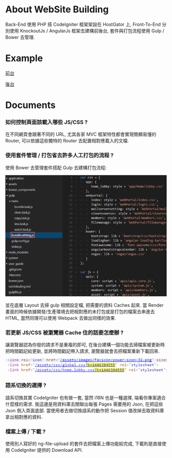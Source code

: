 # About WebSite Building

Back-End 使用 PHP 搭 CodeIgniter 框架架設在 HostGator 上, Front-To-End 分別使用 KnockoutJs / AngularJs  框架去建構前後台, 套件與打包流程使用 Gulp / Bower 去管理.

# Example

[前台](http://lab.ienglishtutors.com/)

[後台](http://lab.ienglishtutors.com/WebPortal)

# Documents

### 如何控制頁面該載入哪些 JS/CSS ?

在不同網頁會跟著不同的 URL, 尤其各家 MVC 框架特性都會實現簡顯易懂的 Router, 可以依據這些獨特的 Router 去配置相對應載入的文檔.

### 使用套件管理 / 打包省去許多人工打包的流程 ?

使用 Bower 去管理套件搭配 Gulp 去建構打包流程:

![檔案打包](/assets/images/readme/0.png)

並在底層 Layout 去掃 gulp 相關設定檔, 把需要的資料 Caches 起來. 當 Render 畫面的時候依據開發/生產環境去把相對應的未打包或是打包的檔案去串進去 HTML, 當然同理可以使用 Webpack 去做出同樣的效果.

### 若更新 JS/CSS 被瀏覽器 Cache 住的話要怎麼辦 ?

讓瀏覽器認為你發的請求不是重複的即可, 在後台建構一個功能去掃檔案被更新時把時間戳記給更新, 並將時間戳記帶入請求, 瀏覽器就會去把檔案重新下載回來.

![解決瀏覽器 Caches 問題](/assets/images/readme/1.png)

### 語系切換的選擇 ?

語系切換其實 CodeIgniter 也有做一套, 當然 i18N 也是一種選擇, 端看你專案適合什麼樣的需求. 我這邊是用資料庫去關聯出每張 Pages 需要用的 Json, 在把這些 Json 倒入頁面底部. 當使用者去做切換語系的動作把 Session 值改掉去取資料庫拿出相對應的資料.

### 檔案上傳 / 下載 ?

使用別人寫好的 ng-file-upload 的套件去把檔案上傳功能給完成, 下載則是直接使用 CodeIgniter 提供的 Download API.